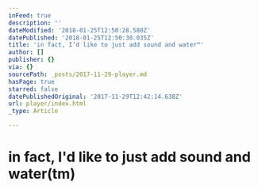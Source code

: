 ```yaml
---
inFeed: true
description: ''
dateModified: '2018-01-25T12:50:28.580Z'
datePublished: '2018-01-25T12:50:30.035Z'
title: 'in fact, I’d like to just add sound and water™'
author: []
publisher: {}
via: {}
sourcePath: _posts/2017-11-29-player.md
hasPage: true
starred: false
datePublishedOriginal: '2017-11-29T12:42:14.638Z'
url: player/index.html
_type: Article

---
```

# in fact, I'd like to just add sound and water(tm)
